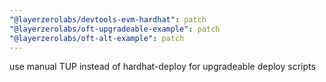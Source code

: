 ```yaml
---
"@layerzerolabs/devtools-evm-hardhat": patch
"@layerzerolabs/oft-upgradeable-example": patch
"@layerzerolabs/oft-alt-example": patch
---
```


use manual TUP instead of hardhat-deploy for upgradeable deploy scripts
